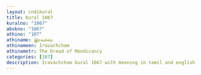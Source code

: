 ```yaml
---
layout: indikural
title: Kural 1067
kuralno: "1067"
abskno: "1067"
athino: "107"
athiname: இரவச்சம்
athinameen: Iravachcham
athinametr: The Dread of Mendicancy
categories: [107]
description: Iravachcham kural 1067 with meaning in tamil and english 
---
```


